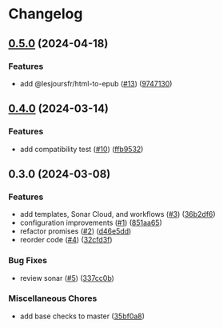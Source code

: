 # Changelog

## [0.5.0](https://github.com/daxadal/epub-parser/compare/v0.4.0...v0.5.0) (2024-04-18)


### Features

* add @lesjoursfr/html-to-epub ([#13](https://github.com/daxadal/epub-parser/issues/13)) ([9747130](https://github.com/daxadal/epub-parser/commit/974713044a1eeeb3dd816d344597e8d0b2e660a2))

## [0.4.0](https://github.com/daxadal/epub-parser/compare/v0.3.0...v0.4.0) (2024-03-14)


### Features

* add compatibility test ([#10](https://github.com/daxadal/epub-parser/issues/10)) ([ffb9532](https://github.com/daxadal/epub-parser/commit/ffb953273fd8fe5842e276a8643d084b51cffbf5))

## 0.3.0 (2024-03-08)


### Features

* add templates, Sonar Cloud, and workflows ([#3](https://github.com/daxadal/epub-parser/issues/3)) ([36b2df6](https://github.com/daxadal/epub-parser/commit/36b2df6a67147803bf813f965255d61032e84b55))
* configuration improvements ([#1](https://github.com/daxadal/epub-parser/issues/1)) ([851aa65](https://github.com/daxadal/epub-parser/commit/851aa658811bfa8b3c84b81cc8679eb92b77dac9))
* refactor promises ([#2](https://github.com/daxadal/epub-parser/issues/2)) ([d46e5dd](https://github.com/daxadal/epub-parser/commit/d46e5ddf3fc74488ea0c5cbeaa757cbb498b96d7))
* reorder code ([#4](https://github.com/daxadal/epub-parser/issues/4)) ([32cfd3f](https://github.com/daxadal/epub-parser/commit/32cfd3f7f797a34b11b30eace5bf94d906c06935))


### Bug Fixes

* review sonar ([#5](https://github.com/daxadal/epub-parser/issues/5)) ([337cc0b](https://github.com/daxadal/epub-parser/commit/337cc0b4ffea4134445dc694421078c5671c4472))


### Miscellaneous Chores

* add base checks to master ([35bf0a8](https://github.com/daxadal/epub-parser/commit/35bf0a84a2629b2c89bb3c3e69db9bdb01b9ad60))

